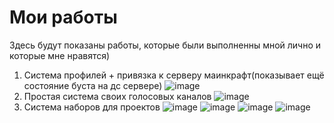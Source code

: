 # Мои работы
Здесь будут показаны работы, которые были выполненны мной лично и которые мне нравятся)

1. Система профилей + привязка к серверу маинкрафт(показывает ещё состояние буста на дс сервере)
![image](https://github.com/Jastickon/MyWorks/assets/128633248/ed764815-cf0b-46ec-b461-fee2418f3312)
2. Простая система своих голосовых каналов
![image](https://github.com/Jastickon/MyWorks/assets/128633248/42d28e44-68b3-4cf5-8ab4-a98ae06b4c98)
3. Система наборов для проектов
![image](https://github.com/Jastickon/MyWorks/assets/128633248/d89c6d9f-680b-40d2-a1c6-316699e62a9e)
![image](https://github.com/Jastickon/MyWorks/assets/128633248/e4e38103-aa6d-4393-a0ff-59cf75a9af84)
![image](https://github.com/Jastickon/MyWorks/assets/128633248/4d93fe3b-7dd5-4ab9-bd57-21fc5de58d10)
![image](https://github.com/Jastickon/MyWorks/assets/128633248/d1446399-7b61-42fb-ad62-8dddd6915018)


